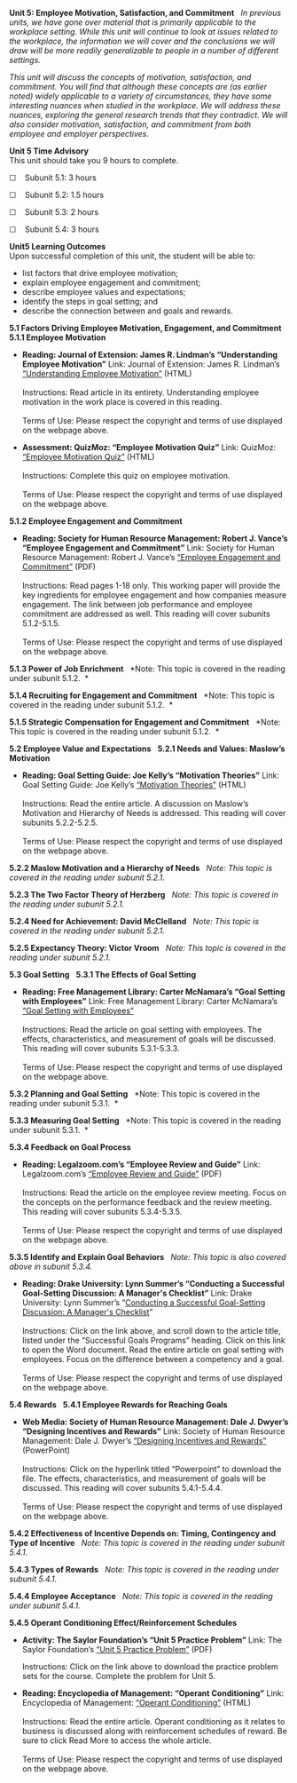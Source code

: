 **Unit 5: Employee Motivation, Satisfaction, and Commitment** <span
id="5"></span> 
*In previous units, we have gone over material that is primarily
applicable to the workplace setting. While this unit will continue to
look at issues related to the workplace, the information we will cover
and the conclusions we will draw will be more readily generalizable to
people in a number of different settings.*  
  
 *This unit will discuss the concepts of motivation, satisfaction, and
commitment. You will find that although these concepts are (as earlier
noted) widely applicable to a variety of circumstances, they have some
interesting nuances when studied in the workplace. We will address these
nuances, exploring the general research trends that they contradict. We
will also consider motivation, satisfaction, and commitment from both
employee and employer perspectives.*

**Unit 5 Time Advisory**  
This unit should take you 9 hours to complete.

☐    Subunit 5.1: 3 hours

☐    Subunit 5.2: 1.5 hours

☐    Subunit 5.3: 2 hours

☐    Subunit 5.4: 3 hours

**Unit5 Learning Outcomes**  
Upon successful completion of this unit, the student will be able to:

-   list factors that drive employee motivation;
-   explain employee engagement and commitment;
-   describe employee values and expectations;
-   identify the steps in goal setting; and
-   describe the connection between and goals and rewards.

**5.1 Factors Driving Employee Motivation, Engagement, and Commitment**
<span id="5.1"></span> 
**5.1.1 Employee Motivation** <span id="5.1.1"></span> 
-   **Reading: Journal of Extension: James R. Lindman’s “Understanding
    Employee Motivation”**
    Link: Journal of Extension: James R. Lindman’s [“Understanding
    Employee Motivation”](http://www.joe.org/joe/1998june/rb3.php)
    (HTML)  
        
     Instructions: Read article in its entirety. Understanding employee
    motivation in the work place is covered in this reading.  
        
     Terms of Use: Please respect the copyright and terms of use
    displayed on the webpage above. 

-   **Assessment: QuizMoz: “Employee Motivation Quiz”**
    Link: QuizMoz: [“Employee Motivation
    Quiz”](http://www.quizmoz.com/quizzes/Management-Quizzes/e/Employee-Motivation-Quiz.asp)
    (HTML)  
        
     Instructions: Complete this quiz on employee motivation.  
        
     Terms of Use: Please respect the copyright and terms of use
    displayed on the webpage above. 

**5.1.2 Employee Engagement and Commitment** <span id="5.1.2"></span> 
-   **Reading: Society for Human Resource Management: Robert J. Vance’s
    “Employee Engagement and Commitment”**
    Link: Society for Human Resource Management: Robert J. Vance’s
    [“Employee Engagement and
    Commitment”](https://www.shrm.org/about/foundation/research/Documents/1006EmployeeEngagementOnlineReport.pdf)
    (PDF)  
        
     Instructions: Read pages 1-18 only. This working paper will provide
    the key ingredients for employee engagement and how companies
    measure engagement. The link between job performance and employee
    commitment are addressed as well. This reading will cover subunits
    5.1.2-5.1.5.  
        
     Terms of Use: Please respect the copyright and terms of use
    displayed on the webpage above.

**5.1.3 Power of Job Enrichment** <span id="5.1.3"></span> 
*Note: This topic is covered in the reading under subunit 5.1.2.  *

**5.1.4 Recruiting for Engagement and Commitment** <span
id="5.1.4"></span> 
*Note: This topic is covered in the reading under subunit 5.1.2.  *

**5.1.5 Strategic Compensation for Engagement and Commitment** <span
id="5.1.5"></span> 
*Note: This topic is covered in the reading under subunit 5.1.2.  *

**5.2 Employee Value and Expectations** <span id="5.2"></span> 
**5.2.1 Needs and Values: Maslow’s Motivation** <span
id="5.2.1"></span> 
-   **Reading: Goal Setting Guide: Joe Kelly’s “Motivation Theories”**
    Link: Goal Setting Guide: Joe Kelly’s [“Motivation
    Theories”](http://www.goal-setting-guide.com/motivation-theory)
    (HTML)  
        
     Instructions: Read the entire article. A discussion on Maslow’s
    Motivation and Hierarchy of Needs is addressed. This reading will
    cover subunits 5.2.2-5.2.5.  
        
     Terms of Use: Please respect the copyright and terms of use
    displayed on the webpage above.

**5.2.2 Maslow Motivation and a Hierarchy of Needs** <span
id="5.2.2"></span> 
*Note: This topic is covered in the reading under subunit 5.2.1.*

**5.2.3 The Two Factor Theory of Herzberg** <span id="5.2.3"></span> 
*Note: This topic is covered in the reading under subunit 5.2.1.*

**5.2.4 Need for Achievement: David McClelland** <span
id="5.2.4"></span> 
*Note: This topic is covered in the reading under subunit 5.2.1.*

**5.2.5 Expectancy Theory: Victor Vroom** <span id="5.2.5"></span> 
*Note: This topic is covered in the reading under subunit 5.2.1.*

**5.3 Goal Setting** <span id="5.3"></span> 
**5.3.1 The Effects of Goal Setting** <span id="5.3.1"></span> 
-   **Reading: Free Management Library: Carter McNamara’s “Goal Setting
    with Employees”**
    Link: Free Management Library: Carter McNamara’s [“Goal Setting with
    Employees”](http://managementhelp.org/employeeperformance/goal-setting.htm)  
        
     Instructions: Read the article on goal setting with employees. The
    effects, characteristics, and measurement of goals will be
    discussed. This reading will cover subunits 5.3.1-5.3.3.  
        
     Terms of Use: Please respect the copyright and terms of use
    displayed on the webpage above.

**5.3.2 Planning and Goal Setting** <span id="5.3.2"></span> 
*Note: This topic is covered in the reading under subunit 5.3.1.  *

**5.3.3 Measuring Goal Setting** <span id="5.3.3"></span> 
*Note: This topic is covered in the reading under subunit 5.3.1.  *

**5.3.4 Feedback on Goal Process** <span id="5.3.4"></span> 
-   **Reading: Legalzoom.com’s “Employee Review and Guide”**
    Link: Legalzoom.com’s [“Employee Review and
    Guide](http://www.legalzoom.com/download/pdf/employee-review.pdf)[”](http://www.legalzoom.com/download/pdf/employee-review.pdf)
    (PDF)  
        
     Instructions: Read the article on the employee review meeting.
    Focus on the concepts on the performance feedback and the review
    meeting. This reading will cover subunits 5.3.4-5.3.5.  
        
     Terms of Use: Please respect the copyright and terms of use
    displayed on the webpage above.

**5.3.5 Identify and Explain Goal Behaviors** <span id="5.3.5"></span> 
*Note: This topic is also covered above in subunit 5.3.4.*

-   **Reading: Drake University: Lynn Summer’s “Conducting a Successful
    Goal-Setting Discussion: A Manager's Checklist”**
    Link: Drake University: Lynn Summer’s “[Conducting a Successful
    Goal-Setting Discussion: A Manager's
    Checklist](http://65.36.138.240/cougarnet/hr/Development/Supervisors/documents/article1.pdf)”  
        
     Instructions: Click on the link above, and scroll down to the
    article title, listed under the “Successful Goals Programs” heading.
    Click on this link to open the Word document. Read the entire
    article on goal setting with employees. Focus on the difference
    between a competency and a goal.  
        
     Terms of Use: Please respect the copyright and terms of use
    displayed on the webpage above.

**5.4 Rewards** <span id="5.4"></span> 
**5.4.1 Employee Rewards for Reaching Goals** <span id="5.4.1"></span> 
-   **Web Media: Society of Human Resource Management: Dale J. Dwyer’s
    “Designing Incentives and Rewards”**
    Link: Society of Human Resource Management: Dale J. Dwyer’s
    [“Designing Incentives and
    Rewards](http://www.shrm.org/education/hreducation/pages/designingincentivesandrewards.aspx)[”](http://www.shrm.org/education/hreducation/pages/designingincentivesandrewards.aspx)
    (PowerPoint)  
         
     Instructions: Click on the hyperlink titled “Powerpoint” to
    download the file. The effects, characteristics, and measurement of
    goals will be discussed. This reading will cover subunits
    5.4.1-5.4.4.  
        
     Terms of Use: Please respect the copyright and terms of use
    displayed on the webpage above.

**5.4.2 Effectiveness of Incentive Depends on: Timing, Contingency and
Type of Incentive** <span id="5.4.2"></span> 
*Note: This topic is covered in the reading under subunit 5.4.1.*

**5.4.3 Types of Rewards** <span id="5.4.3"></span> 
*Note: This topic is covered in the reading under subunit 5.4.1.*

**5.4.4 Employee Acceptance** <span id="5.4.4"></span> 
*Note: This topic is covered in the reading under subunit 5.4.1.*

**5.4.5 Operant Conditioning Effect/Reinforcement Schedules** <span
id="5.4.5"></span> 
-   **Activity: The Saylor Foundation’s “Unit 5 Practice Problem”**
    Link: The Saylor Foundation’s [“Unit 5 Practice
    Problem](http://www.saylor.org/site/wp-content/uploads/2011/07/PSYCH304-ProblemSets-Final.pdf)[”](http://www.saylor.org/site/wp-content/uploads/2011/07/PSYCH304-ProblemSets-Final.pdf) (PDF)  
      
     Instructions: Click on the link above to download the practice
    problem sets for the course. Complete the problem for Unit 5.

-   **Reading: Encyclopedia of Management: “Operant Conditioning”**
    Link: Encyclopedia of Management: [“Operant
    Conditioning”](http://www.encyclopedia.com/topic/Operant_conditioning.aspx)
    (HTML)  
        
     Instructions: Read the entire article. Operant conditioning as it
    relates to business is discussed along with reinforcement schedules
    of reward. Be sure to click Read More to access the whole article.  
        
     Terms of Use: Please respect the copyright and terms of use
    displayed on the webpage above.


